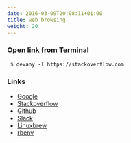 ```yaml
---
date: 2016-03-09T20:08:11+01:00
title: web browsing 
weight: 20
---
```


### Open link from Terminal

```
 $ devany -l https://stackoverflow.com
```

### Links

* [Google](https://www.google.com)
* [Stackoverflow](https://stackoverflow.com)
* [Github](https://github.com)
* [Slack](https://slack.com/signin)
* [Linuxbrew](https://github.com/Linuxbrew/brew)
* [rbenv](https://github.com/rbenv/rbenv)




